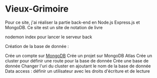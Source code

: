 # Vieux-Grimoire
Pour ce site, j'ai réaliser la partie back-end en Node.js Express.js et MongoDB. Ce site est un site de notation de livre

nodemon index pour lancer le serveur back

Création de la base de donnée :

Crée un compte sur [MongoDB](https://www.mongodb.com/)
Crée un projet sur MongoDB Atlas
Crée un cluster pour définir une route pour la base de donnée
Crée une base de donnée
Changer l'uri du cluster en ajoutant le nom de la base de donnée
Data access : définir un utilisateur avec les droits d'écriture et de lecture